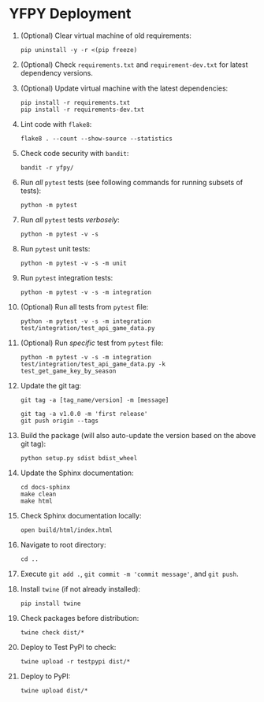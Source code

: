 # YFPY Deployment

1. (Optional) Clear virtual machine of old requirements:

    ```shell
    pip uninstall -y -r <(pip freeze)
    ```

2. (Optional) Check `requirements.txt` and `requirement-dev.txt` for latest dependency versions.

3. (Optional) Update virtual machine with the latest dependencies:

    ```shell
    pip install -r requirements.txt
    pip install -r requirements-dev.txt
    ```
   
4. Lint code with `flake8`:

    ```shell
    flake8 . --count --show-source --statistics
    ```

5. Check code security with `bandit`:

    ```shell
    bandit -r yfpy/
    ```

6. Run *all* `pytest` tests (see following commands for running subsets of tests):

    ```shell
    python -m pytest
    ```

7. Run *all* `pytest` tests *verbosely*:

    ```shell
    python -m pytest -v -s
    ```

8. Run `pytest` unit tests:

    ```shell
    python -m pytest -v -s -m unit
    ```

9. Run `pytest` integration tests:

    ```shell
    python -m pytest -v -s -m integration
    ```

10. (Optional) Run all tests from `pytest` file:

     ```shell
     python -m pytest -v -s -m integration test/integration/test_api_game_data.py
     ```

11. (Optional) Run *specific* test from `pytest` file:

     ```shell
     python -m pytest -v -s -m integration test/integration/test_api_game_data.py -k test_get_game_key_by_season
     ```

12. Update the git tag:

     `git tag -a [tag_name/version] -m [message]`

     ```shell
     git tag -a v1.0.0 -m 'first release'
     git push origin --tags
     ```

13. Build the package (will also auto-update the version based on the above git tag):

     ```shell
     python setup.py sdist bdist_wheel
     ```

14. Update the Sphinx documentation:

     ```shell
     cd docs-sphinx
     make clean
     make html
     ```
   
15. Check Sphinx documentation locally:

     ```shell
     open build/html/index.html
     ```
   
16. Navigate to root directory:

     ```shell
     cd ..
     ```
    
17. Execute `git add .`, `git commit -m 'commit message'`, and `git push`.

19. Install `twine` (if not already installed):

     ```shell
     pip install twine
     ```

20. Check packages before distribution:

    ```shell
    twine check dist/*
    ```

21. Deploy to Test PyPI to check:

     ```shell
     twine upload -r testpypi dist/*
     ```

22. Deploy to PyPI:

     ```shell
     twine upload dist/*
     ```

